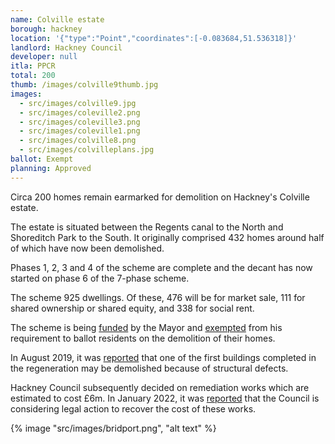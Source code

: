 ```yaml
---
name: Colville estate
borough: hackney
location: '{"type":"Point","coordinates":[-0.083684,51.536318]}'
landlord: Hackney Council
developer: null
itla: PPCR
total: 200
thumb: /images/colville9thumb.jpg
images:
  - src/images/colville9.jpg
  - src/images/coleville2.png
  - src/images/coleville3.png
  - src/images/coleville1.png
  - src/images/colville8.png
  - src/images/colvilleplans.jpg
ballot: Exempt
planning: Approved
---
```

Circa 200 homes remain earmarked for demolition on Hackney's Colville estate.

The estate is situated between the Regents canal to the North and Shoreditch Park to the South. It originally comprised 432 homes around half of which have now been demolished.

Phases 1, 2, 3 and 4 of the scheme are complete and the decant has now started on phase 6 of the 7-phase scheme.

The scheme 925 dwellings. Of these, 476 will be for market sale, 111 for shared ownership or shared equity, and 338 for social rent.

The scheme is being [funded](https://www.london.gov.uk/programmes-strategies/housing-and-land/homes-londoners/estate-regeneration/estate-regeneration-data) by the Mayor and [exempted](https://www.london.gov.uk/programmes-strategies/housing-and-land/homes-londoners/estate-regeneration/estate-regeneration-data) from his requirement to ballot residents on the demolition of their homes.

In August 2019, it was [reported](https://www.hackneygazette.co.uk/news/bridport-house-tenants-told-hoxton-block-could-be-demolished-rather-than-repaired-1-6243329) that one of the first buildings completed in the regeneration may be demolished because of structural defects.

Hackney Council subsequently decided on remediation works which are estimated to cost £6m. In January 2022, it was [reported](https://www.insidehousing.co.uk/news/news/london-council-warns-all-options-remain-open-to-recoup-costs-on-defect-ridden-block-as-repairs-start-73949) that the Council is considering legal action to recover the cost of these works.

{% image "src/images/bridport.png", "alt text" %}
